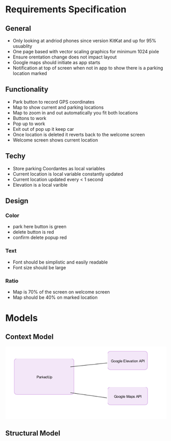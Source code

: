 # Requirements Specification

## General
- Only looking at andriod phones since version KitKat and up for 95% usuablity
- One page based with vector scaling graphics for minimum 1024 pixle 
- Ensure orentation change does not impact layout
- Google maps should initiate as app starts
- Notification at top of screen when not in app to show there is a parking location marked
  
## Functionality 
- Park button to record GPS coordinates
- Map to show current and parking locations
- Map to zoom in and out automatically you fit both locations
- Buttons to work
- Pop up to work
- Exit out of pop up it keep car
- Once location is deleted it reverts back to the welcome screen
- Welcome screen shows current location 

## Techy
- Store parking Coordantes as local variables
- Current location is local variable constantly updated
- Current location updated every < 1 second 
- Elevation is a local varible 

## Design
### Color
- park here button is green
- delete button is red
- confirm delete popup red
### Text
- Font should be simplistic and easily readable
- Font size should be large 

### Ratio 
- Map is 70% of the screen on welcome screen
- Map should be 40% on marked location

# Models
## Context Model
![alt text](https://github.com/COSC481W-2019Winter/classproject-sudo-give_us_an_a/blob/Requirements/imgs/Context%20Model.png "Context Model")
## Structural Model
